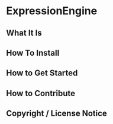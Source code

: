 # ExpressionEngine

## What It Is

## How To Install

## How to Get Started

## How to Contribute

## Copyright / License Notice
